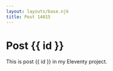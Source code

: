 ```yaml
---
layout: layouts/base.njk
title: Post 14015
---
```


# Post {{ id }}

This is post {{ id }} in my Eleventy project.
